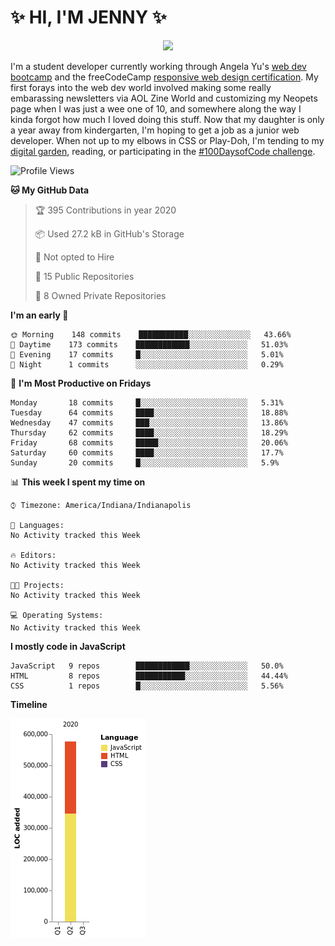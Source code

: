 #  ✨ HI, I'M JENNY ✨ 
<p align="center">
<img src="https://i.imgur.com/yc24RM2.png" width="400">
</p>

I'm a student developer currently working through Angela Yu's [web dev bootcamp](https://www.udemy.com/course/the-complete-web-development-bootcamp/) and the freeCodeCamp [responsive web design certification](https://www.freecodecamp.org/learn). My first forays into the web dev world involved making some really embarassing newsletters via AOL Zine World and customizing my Neopets page when I was just a wee one of 10, and somewhere along the way I kinda forgot how much I loved doing this stuff. Now that my daughter is only a year away from kindergarten, I'm hoping to get a job as a junior web developer. When not up to my elbows in CSS or Play-Doh, I'm tending to my [digital garden](https://maudlinmandrake.github.io/digital-garden/), reading, or participating in the [#100DaysofCode challenge](https://github.com/maudlinmandrake/100-days-of-code/blob/master/log.md).

<!--START_SECTION:waka-->
![Profile Views](http://img.shields.io/badge/Profile%20Views-55-blue)

**🐱 My GitHub Data** 

> 🏆 395 Contributions in year 2020
 > 
> 📦 Used 27.2 kB in GitHub's Storage 
 > 
> 🚫 Not opted to Hire
 > 
> 📜 15 Public Repositories 
 > 
> 🔑 8 Owned Private Repositories 

**I'm an early 🐤** 

```text
🌞 Morning    148 commits    ███████████░░░░░░░░░░░░░░   43.66% 
🌆 Daytime    173 commits    ████████████░░░░░░░░░░░░░   51.03% 
🌃 Evening    17 commits     █░░░░░░░░░░░░░░░░░░░░░░░░   5.01% 
🌙 Night      1 commits      ░░░░░░░░░░░░░░░░░░░░░░░░░   0.29%

```
📅 **I'm Most Productive on Fridays** 

```text
Monday       18 commits     █░░░░░░░░░░░░░░░░░░░░░░░░   5.31% 
Tuesday      64 commits     ████░░░░░░░░░░░░░░░░░░░░░   18.88% 
Wednesday    47 commits     ███░░░░░░░░░░░░░░░░░░░░░░   13.86% 
Thursday     62 commits     ████░░░░░░░░░░░░░░░░░░░░░   18.29% 
Friday       68 commits     █████░░░░░░░░░░░░░░░░░░░░   20.06% 
Saturday     60 commits     ████░░░░░░░░░░░░░░░░░░░░░   17.7% 
Sunday       20 commits     █░░░░░░░░░░░░░░░░░░░░░░░░   5.9%

```


📊 **This week I spent my time on** 

```text
⌚︎ Timezone: America/Indiana/Indianapolis

💬 Languages: 
No Activity tracked this Week

🔥 Editors: 
No Activity tracked this Week

🐱‍💻 Projects: 
No Activity tracked this Week

💻 Operating Systems: 
No Activity tracked this Week

```

**I mostly code in JavaScript** 

```text
JavaScript   9 repos        ████████████░░░░░░░░░░░░░   50.0% 
HTML         8 repos        ███████████░░░░░░░░░░░░░░   44.44% 
CSS          1 repos        █░░░░░░░░░░░░░░░░░░░░░░░░   5.56%

```


**Timeline**

![Chart not found](https://github.com/maudlinmandrake/maudlinmandrake/blob/master/charts/bar_graph.png) 


<!--END_SECTION:waka-->
